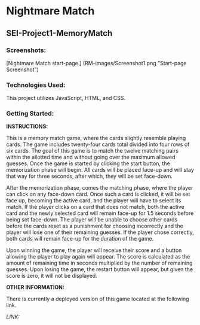 # Nightmare Match
## SEI-Project1-MemoryMatch

### Screenshots:
[Nightmare Match start-page.] (RM-images/Screenshot1.png "Start-page Screenshot")

### Technologies Used:
This project utilizes JavaScript, HTML, and CSS.
### Getting Started:

  **INSTRUCTIONS:**

  This is a memory match game, where the cards slightly resemble playing cards. The game includes twenty-four cards total divided into four rows of six cards. The goal of this game is to match the twelve matching pairs within the allotted time and without going over the maximum allowed guesses. Once the game is started by clicking the start button, the memorization phase will begin. All cards will be placed face-up and will stay that way for three seconds, after which, they will be set face-down. 
  
  After the memorization phase, comes the matching phase, where the player can click on any face-down card. Once such a card is clicked, it will be set face up, becoming the active card, and the player will have to select its match. If the player clicks on a card that does not match, both the active card and the newly selected card will remain face-up for 1.5 seconds before being set face-down. The player will be unable to choose other cards before the cards reset as a punishment for choosing incorrectly and the player will lose one of their remaining guesses. If the player chose correctly, both cards will remain face-up for the duration of the game.

  Upon winning the game, the player will receive their score and a button allowing the player to play again will appear. The score is calculated as the amount of remaining time in seconds multiplied by the number of remaining guesses. Upon losing the game, the restart button will appear, but given the score is zero, it will not be displayed.  

  **OTHER INFORMATION:**

  There is currently a deployed version of this game located at the following link.

  *LINK:*

